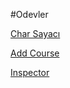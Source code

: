 #Odevler

[Char Sayacı](https://mervetanrikulu.github.io/Odevler/Arraycw2.html)

[Add Course](https://mervetanrikulu.github.io/Odevler/homework.html)

[Inspector](https://mervetanrikulu.github.io/Odevler/inspector.html)


